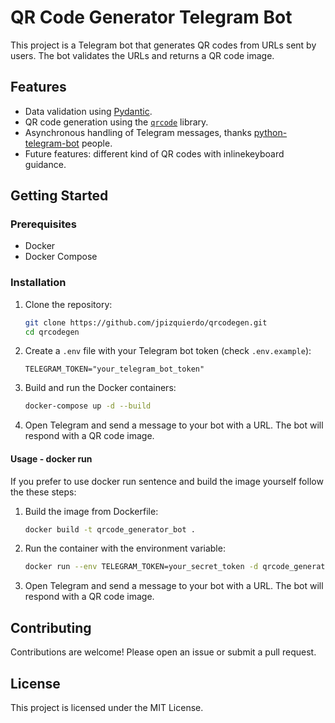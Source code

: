 # QR Code Generator Telegram Bot

This project is a Telegram bot that generates QR codes from URLs sent by users. The bot validates the URLs and returns a QR code image.

## Features

- Data validation using [Pydantic](https://github.com/pydantic/pydantic).
- QR code generation using the [`qrcode`](https://github.com/lincolnloop/python-qrcode) library.
- Asynchronous handling of Telegram messages, thanks [python-telegram-bot](https://github.com/python-telegram-bot/python-telegram-bot) people.
- Future features: different kind of QR codes with inlinekeyboard guidance.

## Getting Started

### Prerequisites

- Docker
- Docker Compose

### Installation

1. Clone the repository:

    ```sh
    git clone https://github.com/jpizquierdo/qrcodegen.git
    cd qrcodegen
    ```

2. Create a `.env` file with your Telegram bot token (check `.env.example`):

    ```env
    TELEGRAM_TOKEN="your_telegram_bot_token"
    ```

3. Build and run the Docker containers:

    ```sh
    docker-compose up -d --build
    ```

4. Open Telegram and send a message to your bot with a URL. The bot will respond with a QR code image.

#### Usage - docker run
If you prefer to use docker run sentence and build the image yourself follow the these steps:
1. Build the image from Dockerfile:
    ```sh
    docker build -t qrcode_generator_bot .
    ```
2. Run the container with the environment variable:
    ```sh
    docker run --env TELEGRAM_TOKEN=your_secret_token -d qrcode_generator_bot
    ```
3. Open Telegram and send a message to your bot with a URL. The bot will respond with a QR code image.

## Contributing

Contributions are welcome! Please open an issue or submit a pull request.

## License

This project is licensed under the MIT License.